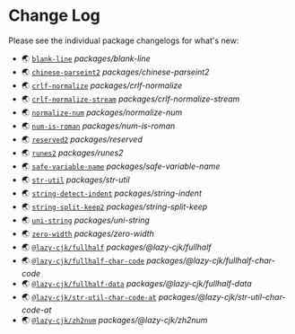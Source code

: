# Change Log

Please see the individual package changelogs for what's new:

* 🌏 [`blank-line`](./packages/blank-line/CHANGELOG.md "packages/blank-line") *packages/blank-line*
* 🌏 [`chinese-parseint2`](./packages/chinese-parseint2/CHANGELOG.md "packages/chinese-parseint2") *packages/chinese-parseint2*
* 🌏 [`crlf-normalize`](./packages/crlf-normalize/CHANGELOG.md "packages/crlf-normalize") *packages/crlf-normalize*
* 🌏 [`crlf-normalize-stream`](./packages/crlf-normalize-stream/CHANGELOG.md "packages/crlf-normalize-stream") *packages/crlf-normalize-stream*
* 🌏 [`normalize-num`](./packages/normalize-num/CHANGELOG.md "packages/normalize-num") *packages/normalize-num*
* 🌏 [`num-is-roman`](./packages/num-is-roman/CHANGELOG.md "packages/num-is-roman") *packages/num-is-roman*
* 🌏 [`reserved2`](./packages/reserved/CHANGELOG.md "packages/reserved") *packages/reserved*
* 🌏 [`runes2`](./packages/runes2/CHANGELOG.md "packages/runes2") *packages/runes2*
* 🌏 [`safe-variable-name`](./packages/safe-variable-name/CHANGELOG.md "packages/safe-variable-name") *packages/safe-variable-name*
* 🌏 [`str-util`](./packages/str-util/CHANGELOG.md "packages/str-util") *packages/str-util*
* 🌏 [`string-detect-indent`](./packages/string-indent/CHANGELOG.md "packages/string-indent") *packages/string-indent*
* 🌏 [`string-split-keep2`](./packages/string-split-keep/CHANGELOG.md "packages/string-split-keep") *packages/string-split-keep*
* 🌏 [`uni-string`](./packages/uni-string/CHANGELOG.md "packages/uni-string") *packages/uni-string*
* 🌏 [`zero-width`](./packages/zero-width/CHANGELOG.md "packages/zero-width") *packages/zero-width*
* 🌏 [`@lazy-cjk/fullhalf`](./packages/@lazy-cjk/fullhalf/CHANGELOG.md "packages/@lazy-cjk/fullhalf") *packages/@lazy-cjk/fullhalf*
* 🌏 [`@lazy-cjk/fullhalf-char-code`](./packages/@lazy-cjk/fullhalf-char-code/CHANGELOG.md "packages/@lazy-cjk/fullhalf-char-code") *packages/@lazy-cjk/fullhalf-char-code*
* 🌏 [`@lazy-cjk/fullhalf-data`](./packages/@lazy-cjk/fullhalf-data/CHANGELOG.md "packages/@lazy-cjk/fullhalf-data") *packages/@lazy-cjk/fullhalf-data*
* 🌏 [`@lazy-cjk/str-util-char-code-at`](./packages/@lazy-cjk/str-util-char-code-at/CHANGELOG.md "packages/@lazy-cjk/str-util-char-code-at") *packages/@lazy-cjk/str-util-char-code-at*
* 🌏 [`@lazy-cjk/zh2num`](./packages/@lazy-cjk/zh2num/CHANGELOG.md "packages/@lazy-cjk/zh2num") *packages/@lazy-cjk/zh2num*


